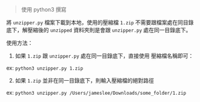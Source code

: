 > 使用 python3 撰寫

將 `unzipper.py` 檔案下載到本地，使用的壓縮檔 `1.zip` 不需要跟檔案處在同目錄底下，解壓縮後的 `unzipped` 資料夾則是會跟 `unzipper.py` 處在同一目錄底下。

使用方法：

1. 如果 `1.zip` 跟 `unzipper.py` 處在同一目錄底下，直接使用
壓縮檔名稱即可：

ex: `python3 unzipper.py 1.zip`

2. 如果 `1.zip` 並非在同一目錄底下，則輸入壓縮檔的絕對路徑

ex: `python3 unzipper.py /Users/jameslee/Downloads/some_folder/1.zip`